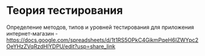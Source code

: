 # Теория тестирования
Определение методов, типов и уровней тестирования для приложения интернет-магазин - https://docs.google.com/spreadsheets/d/1t1RS5OPkC4GikmPqeH6IZWYpc2OeYHzZVqRzdHlYDPU/edit?usp=share_link
